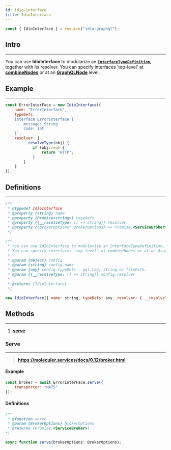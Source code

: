 ```yaml
---
id: idio-interface
title: IdioInterface
---
```


```javascript 
const { IdioInterface } = require("idio-graphql");
```

## Intro

---

You can use **IdioInterface** to modularize an **[`InterfaceTypeDefinition`](http://spec.graphql.org/June2018/#InterfaceTypeDefinition)**, together with its resolver. You can specify interfaces 'top-level' at **[combineNodes](combine-nodes)** or at an **[GraphQLNode](graphql-node)** level.

## Example

---

```javascript
const ErrorInterFace = new IdioInterface({
    name: "ErrorInterface",
    typeDefs: `
    interface ErrorInterface {
        message: String
        code: Int
    }`,
    resolver: {
        __resolveType(obj) {
            if (obj.req) {
                return "HTTP";
            }
        }
    }
});
```


## Definitions

---

```javascript
/**
 * @typedef IdioInterface
 * @property {string} name
 * @property {Promise<string>} typeDefs
 * @property {{__resolveType: () => string}} resolver
 * @property {(brokerOptions: BrokerOptions) => Promise.<ServiceBroker>} serve
 */

/**
 * You can use IdioInterface to modularize an InterfaceTypeDefinition, together with its resolver.
 * You can specify interfaces 'top-level' at combineNodes or at an GraphQLNode level.
 *
 * @param {Object} config
 * @param {string} config.name
 * @param {any} config.typeDefs - gql-tag, string or filePath.
 * @param {{__resolveType: () => string}} config.resolver
 *
 * @returns {IdioInterface}
 */
```

```javascript
new IdioInterface({ name: string, typeDefs: any, resolver: { __resolveType: () => string } );
```

## Methods 

---

1. [**serve**](#serve)

### Serve 

---

> **https://moleculer.services/docs/0.12/broker.html**

#### Example
```javascript
const broker = await ErrorInterFace.serve({
    transporter: "NATS"
});
```

#### Definitions
```javascript
/**
 * @function serve
 * @param {BrokerOptions} brokerOptions
 * @returns {Promise.<ServiceBroker>}
*/
```

```javascript
async function serve(brokerOptions: BrokerOptions);
```
